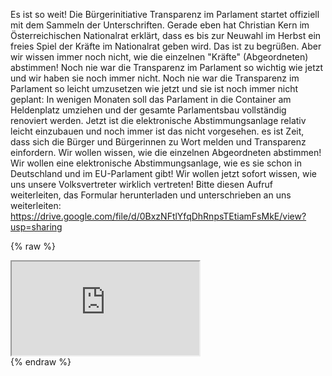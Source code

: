 Es ist so weit! Die Bürgerinitiative Transparenz im Parlament startet offiziell mit dem Sammeln der Unterschriften. Gerade eben hat Christian Kern im Österreichischen Nationalrat erklärt, dass es bis zur Neuwahl im Herbst ein freies Spiel der Kräfte im Nationalrat geben wird. Das ist zu begrüßen. Aber wir wissen immer noch nicht, wie die einzelnen "Kräfte" (Abgeordneten) abstimmen! Noch nie war die Transparenz im Parlament so wichtig wie jetzt und wir haben sie noch immer nicht. Noch nie war die Transparenz im Parlament so leicht umzusetzen wie jetzt und sie ist noch immer nicht geplant: In wenigen Monaten soll das Parlament in die Container am Heldenplatz umziehen und der gesamte Parlamentsbau vollständig renoviert werden. Jetzt ist die elektronische Abstimmungsanlage relativ leicht einzubauen und noch immer ist das nicht vorgesehen. es ist Zeit, dass sich die Bürger und Bürgerinnen zu Wort melden und Transparenz einfordern. Wir wollen wissen, wie die einzelnen Abgeordneten abstimmen! Wir wollen eine elektronische Abstimmungsanlage, wie es sie schon in Deutschland und im EU-Parlament gibt! Wir wollen jetzt sofort wissen, wie uns unsere Volksvertreter wirklich vertreten! Bitte diesen Aufruf weiterleiten, das Formular herunterladen und unterschrieben an uns weiterleiten: <https://drive.google.com/file/d/0BxzNFtlYfqDhRnpsTEtiamFsMkE/view?usp=sharing>

{% raw %}
<div class="iframe_container">
<iframe src="https://drive.google.com/file/d/0BxzNFtlYfqDhRnpsTEtiamFsMkE/preview"> </iframe>
</div>
{% endraw %}

